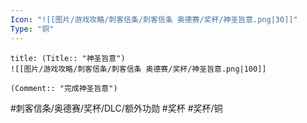 ```yaml
---
Icon: "![[图片/游戏攻略/刺客信条/刺客信条 奥德赛/奖杯/神圣旨意.png|30]]"
Type: "铜"
---
```

```ad-common-bronze-trophy
title: (Title:: "神圣旨意")
![[图片/游戏攻略/刺客信条/刺客信条 奥德赛/奖杯/神圣旨意.png|100]]

(Comment:: "完成神圣旨意")
```

#刺客信条/奥德赛/奖杯/DLC/额外功勋 #奖杯 #奖杯/铜
